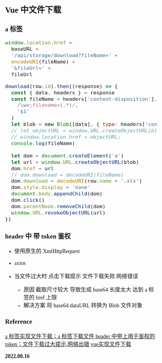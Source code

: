 <font size=4 face='楷体'>

## Vue 中文件下载

### a 标签

```javascript
window.location.href =
  baseURL +
  '/api/storage/download?fileName=' +
  encodeURI(fileName) +
  '&fileUrl=' +
  fileUrl
```

```javascript
download(row.id).then((response) => {
  const { data, headers } = response
  const fileName = headers['content-disposition'].replace(
    /\w+;filename=(.*)/,
    '$1'
  )
  let blob = new Blob([data], { type: headers['content-type'] })
  // let objectURL = window.URL.createObjectURL(blob);
  // window.location.href = objectURL;
  console.log(fileName)

  let dom = document.createElement('a')
  let url = window.URL.createObjectURL(blob)
  dom.href = url
  // dom.download = decodeURI(fileName)
  dom.download = decodeURI(row.name + '.xls')
  dom.style.display = 'none'
  document.body.appendChild(dom)
  dom.click()
  dom.parentNode.removeChild(dom)
  window.URL.revokeObjectURL(url)
})
```

### header 中 带 token 鉴权

- 使用原生的 XmlHttpRequest

- axios

- 当文件过大时
  点击下载提示 文件下载失败 网络错误
  - 原因
    截取尺寸较大 导致生成 base64 长度太大 达到 a 标签的 href 上限
  - 解决方案
    将 base64 dataURL 转换为 Blob 文件对象

### Reference

[a 标签实现文件下载；a 标签下载文件 header 中带上用于鉴权的 token；文件下载过大提示,网络出错](https://blog.csdn.net/s_turnTurn/article/details/107231181)
[vue实现文件下载](https://www.jianshu.com/p/cf2dffbee212)

**2022.08.16**

